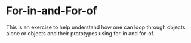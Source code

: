 # For-in-and-For-of
This is an exercise to help understand how one can loop through objects alone or objects and their prototypes using for-in and for-of.
